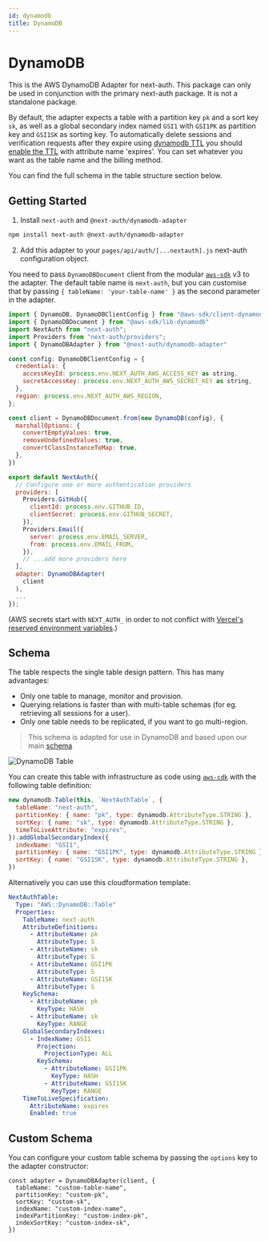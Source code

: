 ```yaml
---
id: dynamodb
title: DynamoDB
---
```


# DynamoDB

This is the AWS DynamoDB Adapter for next-auth. This package can only be used in conjunction with the primary next-auth package. It is not a standalone package.

By default, the adapter expects a table with a partition key `pk` and a sort key `sk`, as well as a global secondary index named `GSI1` with `GSI1PK` as partition key and `GSI1SK` as sorting key. To automatically delete sessions and verification requests after they expire using [dynamodb TTL](https://docs.aws.amazon.com/amazondynamodb/latest/developerguide/TTL.html) you should [enable the TTL](https://docs.aws.amazon.com/amazondynamodb/latest/developerguide/time-to-live-ttl-how-to.html) with attribute name 'expires'. You can set whatever you want as the table name and the billing method.

You can find the full schema in the table structure section below.

## Getting Started

1. Install `next-auth` and `@next-auth/dynamodb-adapter`

```bash npm2yarn2pnpm
npm install next-auth @next-auth/dynamodb-adapter
```

2. Add this adapter to your `pages/api/auth/[...nextauth].js` next-auth configuration object.

You need to pass `DynamoDBDocument` client from the modular [`aws-sdk`](https://docs.aws.amazon.com/sdk-for-javascript/v3/developer-guide/dynamodb-example-dynamodb-utilities.html) v3 to the adapter.
The default table name is `next-auth`, but you can customise that by passing `{ tableName: 'your-table-name' }` as the second parameter in the adapter.

```javascript title="pages/api/auth/[...nextauth].js"
import { DynamoDB, DynamoDBClientConfig } from "@aws-sdk/client-dynamodb"
import { DynamoDBDocument } from "@aws-sdk/lib-dynamodb"
import NextAuth from "next-auth";
import Providers from "next-auth/providers";
import { DynamoDBAdapter } from "@next-auth/dynamodb-adapter"

const config: DynamoDBClientConfig = {
  credentials: {
    accessKeyId: process.env.NEXT_AUTH_AWS_ACCESS_KEY as string,
    secretAccessKey: process.env.NEXT_AUTH_AWS_SECRET_KEY as string,
  },
  region: process.env.NEXT_AUTH_AWS_REGION,
};

const client = DynamoDBDocument.from(new DynamoDB(config), {
  marshallOptions: {
    convertEmptyValues: true,
    removeUndefinedValues: true,
    convertClassInstanceToMap: true,
  },
})

export default NextAuth({
  // Configure one or more authentication providers
  providers: [
    Providers.GitHub({
      clientId: process.env.GITHUB_ID,
      clientSecret: process.env.GITHUB_SECRET,
    }),
    Providers.Email({
      server: process.env.EMAIL_SERVER,
      from: process.env.EMAIL_FROM,
    }),
    // ...add more providers here
  ],
  adapter: DynamoDBAdapter(
    client
  ),
  ...
});
```

(AWS secrets start with `NEXT_AUTH_` in order to not conflict with [Vercel's reserved environment variables](https://vercel.com/docs/environment-variables#reserved-environment-variables).)

## Schema

The table respects the single table design pattern. This has many advantages:

- Only one table to manage, monitor and provision.
- Querying relations is faster than with multi-table schemas (for eg. retrieving all sessions for a user).
- Only one table needs to be replicated, if you want to go multi-region.

> This schema is adapted for use in DynamoDB and based upon our main [schema](/adapters/models)

![DynamoDB Table](https://i.imgur.com/hGZtWDq.png)

You can create this table with infrastructure as code using [`aws-cdk`](https://github.com/aws/aws-cdk) with the following table definition:

```javascript title=stack.ts
new dynamodb.Table(this, `NextAuthTable`, {
  tableName: "next-auth",
  partitionKey: { name: "pk", type: dynamodb.AttributeType.STRING },
  sortKey: { name: "sk", type: dynamodb.AttributeType.STRING },
  timeToLiveAttribute: "expires",
}).addGlobalSecondaryIndex({
  indexName: "GSI1",
  partitionKey: { name: "GSI1PK", type: dynamodb.AttributeType.STRING },
  sortKey: { name: "GSI1SK", type: dynamodb.AttributeType.STRING },
})
```

Alternatively you can use this cloudformation template:

```yaml title=cloudformation.yaml
NextAuthTable:
  Type: "AWS::DynamoDB::Table"
  Properties:
    TableName: next-auth
    AttributeDefinitions:
      - AttributeName: pk
        AttributeType: S
      - AttributeName: sk
        AttributeType: S
      - AttributeName: GSI1PK
        AttributeType: S
      - AttributeName: GSI1SK
        AttributeType: S
    KeySchema:
      - AttributeName: pk
        KeyType: HASH
      - AttributeName: sk
        KeyType: RANGE
    GlobalSecondaryIndexes:
      - IndexName: GSI1
        Projection:
          ProjectionType: ALL
        KeySchema:
          - AttributeName: GSI1PK
            KeyType: HASH
          - AttributeName: GSI1SK
            KeyType: RANGE
    TimeToLiveSpecification:
      AttributeName: expires
      Enabled: true
```

## Custom Schema

You can configure your custom table schema by passing the `options` key to the adapter constructor:

```
const adapter = DynamoDBAdapter(client, {
  tableName: "custom-table-name",
  partitionKey: "custom-pk",
  sortKey: "custom-sk",
  indexName: "custom-index-name",
  indexPartitionKey: "custom-index-pk",
  indexSortKey: "custom-index-sk",
})
```
